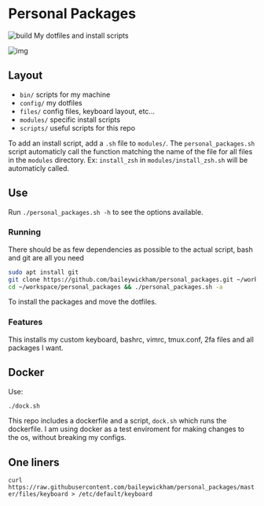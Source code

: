 # Personal Packages
![build](https://github.com/baileywickham/personal_packages/workflows/CI/badge.svg)
My dotfiles and install scripts

![img](https://raw.githubusercontent.com/baileywickham/personal_packages/master/files/screencap.png)

## Layout
- `bin/` scripts for my machine
- `config/` my dotfiles
- `files/` config files, keyboard layout, etc...
- `modules/` specific install scripts
- `scripts/` useful scripts for this repo

To add an install script, add a `.sh` file to `modules/`. The `personal_packages.sh` script automaticly call the function matching the name of the file for all files in the `modules` directory. Ex: `install_zsh` in `modules/install_zsh.sh` will be automaticly called. 

## Use
Run `./personal_packages.sh -h` to see the options available.

### Running
There should be as few dependencies as possible to the actual script, bash and git are all you need
```bash
sudo apt install git
git clone https://github.com/baileywickham/personal_packages.git ~/workspace/personal_packages && \
cd ~/workspace/personal_packages && ./personal_packages.sh -a
```
To install the packages and move the dotfiles.

### Features
This installs my custom keyboard, bashrc, vimrc, tmux.conf, 2fa files and all packages I want.

## Docker
Use:
```bash
./dock.sh
```
This repo includes a dockerfile and a script, ```dock.sh``` which runs the dockerfile. I am using docker as a test enviroment for making changes to the os, without breaking my configs.

## One liners
`curl https://raw.githubusercontent.com/baileywickham/personal_packages/master/files/keyboard > /etc/default/keyboard`
